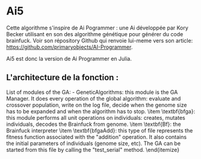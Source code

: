 # Ai5

Cette algorithme s'inspire de Ai Pogrammer : une Ai développée par Kory Becker utilisant en son des algorithme génétique pour générer du code brainfuck.
Voir son répository Github qui renvoie lui-meme vers son article: https://github.com/primaryobjects/AI-Programmer.

Ai5 est donc la version de Ai Programmer en Julia.

## L'architecture de la fonction : 

List of modules of the GA:
    - GeneticAlgorithms: this module is the GA Manager. It does every operation of the global algorithm: evaluate and crossover population, write on the log file, decide when the genome size has to be expanded and when the algorithm has to stop.
    \item \textbf{bfga}: this module performs all unit operations on individuals: creates, mutates individuals, decodes the Brainfuck from genome.
    \item \textbf{Bf}: the Brainfuck interpreter
    \item \textbf{bfgaAdd}: this type of file represents the fitness function associated with the "addition" operation. It also contains the initial parameters of individuals (genome size, etc). The GA can be started from this file by calling the "test\_serial" method.
\end{itemize}
